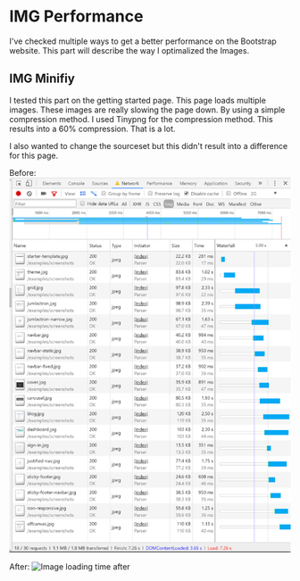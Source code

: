 # IMG Performance
I've checked multiple ways to get a better performance on the Bootstrap website. This part will describe the way I optimalized the Images.

## IMG Minifiy
I tested this part on the getting started page. This page loads multiple images. These images are really slowing the page down. By using a simple compression method. I used Tinypng for the compression method.
This results into a 60% compression. That is a lot.

I also wanted to change the sourceset but this didn't result into a difference for this page.

Before:
![Image loading time](https://raw.githubusercontent.com/dipsaus9/performance-matters/IMG-A/img.png)

After:
![Image loading time after](https://raw.githubusercontent.com/dipsaus9/performance-matters/IMG-A/minified_img.png)
